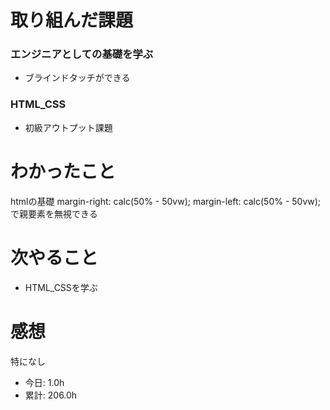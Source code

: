 # 取り組んだ課題
### エンジニアとしての基礎を学ぶ
* ブラインドタッチができる
### HTML_CSS
* 初級アウトプット課題
# わかったこと
htmlの基礎
  margin-right: calc(50% - 50vw);
  margin-left: calc(50% - 50vw);
で親要素を無視できる
# 次やること
* HTML_CSSを学ぶ
# 感想
特になし
* 今日: 1.0h
* 累計: 206.0h
